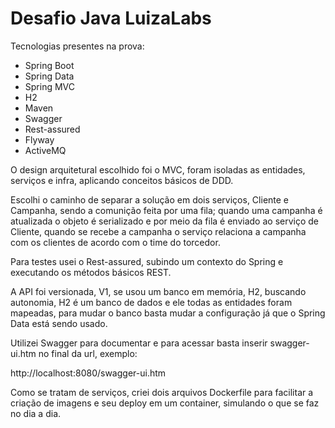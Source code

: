 # Desafio Java LuizaLabs

Tecnologias presentes na prova:  

* Spring Boot    
* Spring Data  
* Spring MVC
* H2
* Maven
* Swagger
* Rest-assured
* Flyway
* ActiveMQ

 O design arquitetural escolhido foi o MVC, foram isoladas as entidades, serviços e infra, aplicando conceitos básicos de DDD.

 Escolhi o caminho de separar a solução em dois serviços, Cliente e Campanha, sendo a comunição feita por uma fila; quando uma campanha é atualizada o objeto é serializado e por meio da fila é enviado ao serviço de Cliente, quando se recebe a campanha o serviço relaciona a campanha com os clientes de acordo com o time do torcedor.
	
Para testes usei o Rest-assured, subindo um contexto do Spring e executando os métodos básicos REST.

 A API foi versionada, V1, se usou um banco em memória, H2, buscando autonomia, H2 é um banco de dados e ele todas as entidades foram mapeadas, para mudar o banco basta mudar a configuração já que o Spring Data está sendo usado.
 
 Utilizei Swagger para documentar e para acessar basta inserir swagger-ui.htm no final da url, exemplo:
  
  http://localhost:8080/swagger-ui.htm
  
  Como se tratam de serviços, criei dois arquivos Dockerfile para facilitar a criação de imagens e seu deploy em um container, simulando o que se faz no dia a dia.
